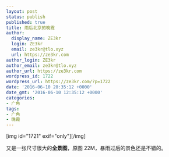 ```yaml
---
layout: post
status: publish
published: true
title: 雨后北京的晚霞
author:
  display_name: ZE3kr
  login: ZE3kr
  email: ze3kr@tlo.xyz
  url: https://ze3kr.com
author_login: ZE3kr
author_email: ze3kr@tlo.xyz
author_url: https://ze3kr.com
wordpress_id: 1722
wordpress_url: https://ze3kr.com/?p=1722
date: '2016-06-10 20:35:12 +0000'
date_gmt: '2016-06-10 12:35:12 +0000'
categories:
- 广角
tags:
- 广角
- 晚霞
---
```

<p>[img id="1721" exif="only"][/img]</p>
<p>又是一张尺寸很大的<strong>全景图</strong>，原图 22M，暴雨过后的景色还是不错的。</p>
